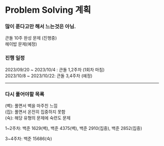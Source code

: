 # Problem Solving 계획

### 많이 푼다고만 해서 느는것은 아님.

큰돌 10주 완성 문제 (진행중)  
헤이밥 문제(예정)

### 진행 일정

2023/09/20 ~ 2023/10/4 : 큰돌 1,2주차 (1회차 마침)  
2023/10/8 ~ 2023/10/22: 큰돌 3,4주차 (예정)

---

### 다시 풀어야할 목록

(벽): 풀면서 벽을 마주친 느낌  
(집): 풀면서 온전히 집중하지 못함  
(숙): 해당 유형의 문제에 숙련도 문제

1~2주차: 백준 1629(벽), 백준 4375(벽), 백준 2910(집중), 백준 2852(집중)

3~4주차: 백준 15686(숙)

